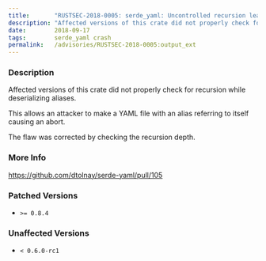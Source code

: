 ```yaml
---
title:       "RUSTSEC-2018-0005: serde_yaml: Uncontrolled recursion leads to abort in deserialization"
description: "Affected versions of this crate did not properly check for recursion while deserializing aliases. This allows an attacker to make a YAML file with an alias referring to itself causing an abort. The flaw was corrected by checking the recursion depth."
date:        2018-09-17
tags:        serde_yaml crash
permalink:   /advisories/RUSTSEC-2018-0005:output_ext
---
```


### Description

Affected versions of this crate did not properly check for recursion
while deserializing aliases.

This allows an attacker to make a YAML file with an alias referring
to itself causing an abort.

The flaw was corrected by checking the recursion depth.

### More Info

<https://github.com/dtolnay/serde-yaml/pull/105>

### Patched Versions

- `>= 0.8.4`

### Unaffected Versions

- `< 0.6.0-rc1`
